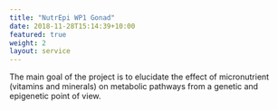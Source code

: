 ```yaml
---
title: "NutrEpi WP1 Gonad"
date: 2018-11-28T15:14:39+10:00
featured: true
weight: 2
layout: service
---
```


The main goal of the project is to elucidate the effect of micronutrient (vitamins and minerals) on metabolic pathways from a genetic and epigenetic point of view.
